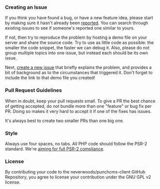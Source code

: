 ### Creating an Issue

If you think you have found a bug, or have a new feature idea, please start by making sure it hasn't already been [reported](https://github.com/neverwoods/punchcms-client/issues?state=open). You can search through existing issues to see if someone's reported one similar to yours.

If not, then try to reproduce the problem by hosting a demo file on your server and share the source code. Try to use as little code as possible: the smaller the code snippet, the faster we can debug it. Also, please do not group multiple topics into one issue, but instead each should be its own issue.

Next, [create a new issue](https://github.com/neverwoods/punchcms-client/issues/new) that briefly explains the problem, and provides a bit of background as to the circumstances that triggered it. Don't forget to include the link to that demo file you created!

### Pull Request Guidelines

When in doubt, keep your pull requests small. To give a PR the best chance of getting accepted, do not bundle more than one "feature" or bug fix per PR. Doing so makes it very hard to accept it if one of the fixes has issues.

It's always best to create two smaller PRs than one big one.

### Style

Always use four spaces, no tabs. All PHP code should follow the PSR-2 standard. We're [aiming for full PSR-2 compliance](https://github.com/neverwoods/punchcms-client/issues/3).

### License

By contributing your code to the neverwoods/punchcms-client GitHub Repository, you agree to license your contribution under the GNU GPL v2 license.
